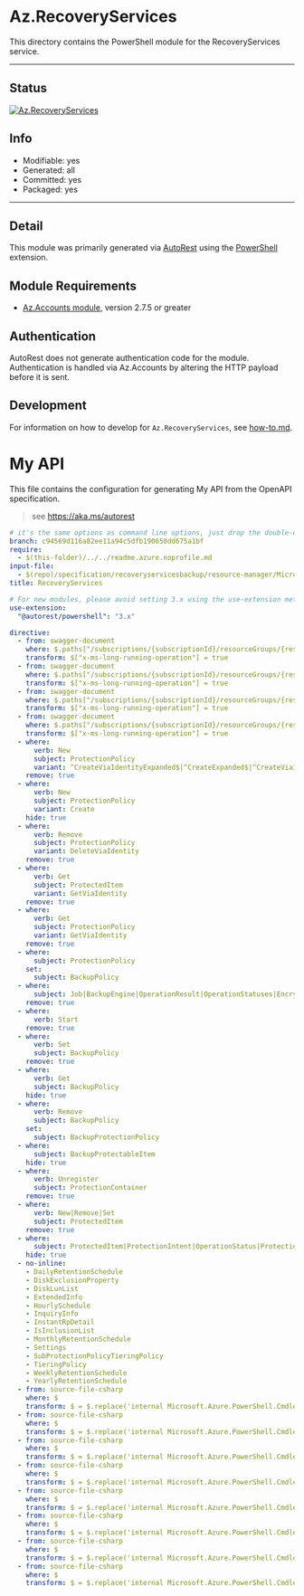 <!-- region Generated -->
# Az.RecoveryServices
This directory contains the PowerShell module for the RecoveryServices service.

---
## Status
[![Az.RecoveryServices](https://img.shields.io/powershellgallery/v/Az.RecoveryServices.svg?style=flat-square&label=Az.RecoveryServices "Az.RecoveryServices")](https://www.powershellgallery.com/packages/Az.RecoveryServices/)

## Info
- Modifiable: yes
- Generated: all
- Committed: yes
- Packaged: yes

---
## Detail
This module was primarily generated via [AutoRest](https://github.com/Azure/autorest) using the [PowerShell](https://github.com/Azure/autorest.powershell) extension.

## Module Requirements
- [Az.Accounts module](https://www.powershellgallery.com/packages/Az.Accounts/), version 2.7.5 or greater

## Authentication
AutoRest does not generate authentication code for the module. Authentication is handled via Az.Accounts by altering the HTTP payload before it is sent.

## Development
For information on how to develop for `Az.RecoveryServices`, see [how-to.md](how-to.md).
<!-- endregion -->

# My API

This file contains the configuration for generating My API from the OpenAPI specification.

> see https://aka.ms/autorest

``` yaml
# it's the same options as command line options, just drop the double-dash!
branch: c94569d116a82ee11a94c5dfb190650dd675a1bf
require:
  - $(this-folder)/../../readme.azure.noprofile.md
input-file:
  - $(repo)/specification/recoveryservicesbackup/resource-manager/Microsoft.RecoveryServices/stable/2023-02-01/bms.json
title: RecoveryServices

# For new modules, please avoid setting 3.x using the use-extension method and instead, use 4.x as the default option
use-extension:
  "@autorest/powershell": "3.x"

directive:
  - from: swagger-document
    where: $.paths["/subscriptions/{subscriptionId}/resourceGroups/{resourceGroupName}/providers/Microsoft.RecoveryServices/vaults/{vaultName}/backupFabrics/{fabricName}/protectionContainers/{containerName}/protectedItems/{protectedItemName}"].put
    transform: $["x-ms-long-running-operation"] = true
  - from: swagger-document
    where: $.paths["/subscriptions/{subscriptionId}/resourceGroups/{resourceGroupName}/providers/Microsoft.RecoveryServices/vaults/{vaultName}/backupFabrics/{fabricName}/protectionContainers/{containerName}/protectedItems/{protectedItemName}"].delete
    transform: $["x-ms-long-running-operation"] = true
  - from: swagger-document
    where: $.paths["/subscriptions/{subscriptionId}/resourceGroups/{resourceGroupName}/providers/Microsoft.RecoveryServices/vaults/{vaultName}/backupFabrics/{fabricName}/refreshContainers"].post
    transform: $["x-ms-long-running-operation"] = true
  - from: swagger-document
    where: $.paths["/subscriptions/{subscriptionId}/resourceGroups/{resourceGroupName}/providers/Microsoft.RecoveryServices/vaults/{vaultName}/backupFabrics/{fabricName}/protectionContainers/{containerName}"].put
    transform: $["x-ms-long-running-operation"] = true
  - where:
      verb: New
      subject: ProtectionPolicy
      variant: ^CreateViaIdentityExpanded$|^CreateExpanded$|^CreateViaIdentity$
    remove: true
  - where:
      verb: New
      subject: ProtectionPolicy
      variant: Create
    hide: true
  - where:
      verb: Remove
      subject: ProtectionPolicy
      variant: DeleteViaIdentity
    remove: true
  - where:
      verb: Get
      subject: ProtectedItem
      variant: GetViaIdentity
    remove: true
  - where:
      verb: Get
      subject: ProtectionPolicy
      variant: GetViaIdentity
    remove: true
  - where:
      subject: ProtectionPolicy
    set:
      subject: BackupPolicy
  - where:      
      subject: Job|BackupEngine|OperationResult|OperationStatuses|EncryptionConfig|StorageConfigsNonCrr|VaultConfig|BackupStatus|BackupUsageSummary|JobDetail|PrivateEndpointConnection|RecoveryPoint|RecommendedForMove|ResourceGuardProxy|SecurityPiN|ItemLevelRecoveryConnection|Restore|Cancellation|ValidateOperation|ResourceGuardProxyDelete|Prepare|FeatureSupport|WorkloadItem|DeletedProtectionContainer|InquireProtectionContainer|PrivateEndpointOperationStatus|^ProtectionIntent
    remove: true
  - where:      
      verb: Start
    remove: true
  - where:      
      verb: Set
      subject: BackupPolicy
    remove: true
  - where:      
      verb: Get
      subject: BackupPolicy
    hide: true
  - where:
      verb: Remove
      subject: BackupPolicy
    set:
      subject: BackupProtectionPolicy
  - where:
      subject: BackupProtectableItem
    hide: true
  - where:
      verb: Unregister
      subject: ProtectionContainer
    remove: true
  - where:      
      verb: New|Remove|Set
      subject: ProtectedItem
    remove: true
  - where:
      subject: ProtectedItem|ProtectionIntent|OperationStatus|ProtectionContainer|ProtectableContainer
    hide: true
  - no-inline:
    - DailyRetentionSchedule
    - DiskExclusionProperty
    - DiskLunList
    - ExtendedInfo
    - HourlySchedule
    - InquiryInfo
    - InstantRpDetail
    - IsInclusionList
    - MonthlyRetentionSchedule
    - Settings
    - SubProtectionPolicyTieringPolicy
    - TieringPolicy
    - WeeklyRetentionSchedule
    - YearlyRetentionSchedule
  - from: source-file-csharp
    where: $
    transform: $ = $.replace('internal Microsoft.Azure.PowerShell.Cmdlets.RecoveryServices.Models.Api20230201.IProtectionPolicy Property', 'public Microsoft.Azure.PowerShell.Cmdlets.RecoveryServices.Models.Api20230201.IProtectionPolicy Property');
  - from: source-file-csharp
    where: $
    transform: $ = $.replace('internal Microsoft.Azure.PowerShell.Cmdlets.RecoveryServices.Models.Api20230201.IRetentionPolicy RetentionPolicy', 'public Microsoft.Azure.PowerShell.Cmdlets.RecoveryServices.Models.Api20230201.IRetentionPolicy RetentionPolicy');
  - from: source-file-csharp
    where: $
    transform: $ = $.replace('internal Microsoft.Azure.PowerShell.Cmdlets.RecoveryServices.Models.Api20230201.ISchedulePolicy SchedulePolicy', 'public Microsoft.Azure.PowerShell.Cmdlets.RecoveryServices.Models.Api20230201.ISchedulePolicy SchedulePolicy'); 
  - from: source-file-csharp
    where: $
    transform: $ = $.replace('internal Microsoft.Azure.PowerShell.Cmdlets.RecoveryServices.Models.Api20230201.IProtectionContainer Property', 'public Microsoft.Azure.PowerShell.Cmdlets.RecoveryServices.Models.Api20230201.IProtectionContainer Property');
  - from: source-file-csharp
    where: $
    transform: $ = $.replace('internal Microsoft.Azure.PowerShell.Cmdlets.RecoveryServices.Models.Api20230201.IProtectedItem Property', 'public Microsoft.Azure.PowerShell.Cmdlets.RecoveryServices.Models.Api20230201.IProtectedItem Property');
  - from: source-file-csharp
    where: $
    transform: $ = $.replace('internal Microsoft.Azure.PowerShell.Cmdlets.RecoveryServices.Models.Api20230201.IExtendedProperties ExtendedProperty', 'public Microsoft.Azure.PowerShell.Cmdlets.RecoveryServices.Models.Api20230201.IExtendedProperties ExtendedProperty');
  - from: source-file-csharp
    where: $
    transform: $ = $.replace('internal Microsoft.Azure.PowerShell.Cmdlets.RecoveryServices.Models.Api20230201.IWorkloadProtectableItem Property', 'public Microsoft.Azure.PowerShell.Cmdlets.RecoveryServices.Models.Api20230201.IWorkloadProtectableItem Property');  
  - from: source-file-csharp
    where: $
    transform: $ = $.replace('internal Microsoft.Azure.PowerShell.Cmdlets.RecoveryServices.Models.Api20230201.IRecoveryPoint Property', 'public Microsoft.Azure.PowerShell.Cmdlets.RecoveryServices.Models.Api20230201.IRecoveryPoint Property');
```
